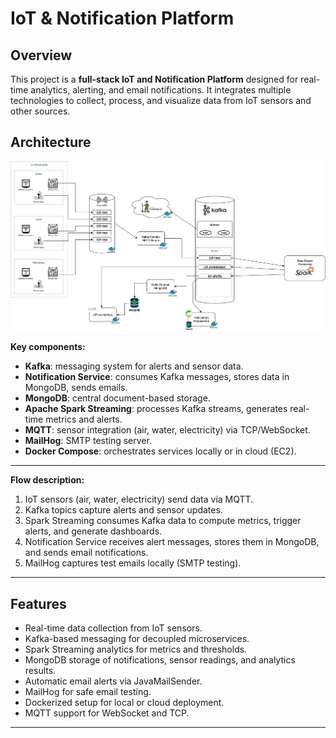 # IoT & Notification Platform

## Overview

This project is a **full-stack IoT and Notification Platform** designed for real-time analytics, alerting, and email notifications. It integrates multiple technologies to collect, process, and visualize data from IoT sensors and other sources.

## Architecture
![Architecture Diagram](/architecture-diagram.png)

**Key components:**

- **Kafka**: messaging system for alerts and sensor data.  
- **Notification Service**: consumes Kafka messages, stores data in MongoDB, sends emails.  
- **MongoDB**: central document-based storage.  
- **Apache Spark Streaming**: processes Kafka streams, generates real-time metrics and alerts.  
- **MQTT**: sensor integration (air, water, electricity) via TCP/WebSocket.  
- **MailHog**: SMTP testing server.  
- **Docker Compose**: orchestrates services locally or in cloud (EC2).  

---

**Flow description:**

1. IoT sensors (air, water, electricity) send data via MQTT.  
2. Kafka topics capture alerts and sensor updates.  
3. Spark Streaming consumes Kafka data to compute metrics, trigger alerts, and generate dashboards.  
4. Notification Service receives alert messages, stores them in MongoDB, and sends email notifications.  
5. MailHog captures test emails locally (SMTP testing).  

---
## Features

- Real-time data collection from IoT sensors.  
- Kafka-based messaging for decoupled microservices.  
- Spark Streaming analytics for metrics and thresholds.  
- MongoDB storage of notifications, sensor readings, and analytics results.  
- Automatic email alerts via JavaMailSender.  
- MailHog for safe email testing.  
- Dockerized setup for local or cloud deployment.  
- MQTT support for WebSocket and TCP.  

---
